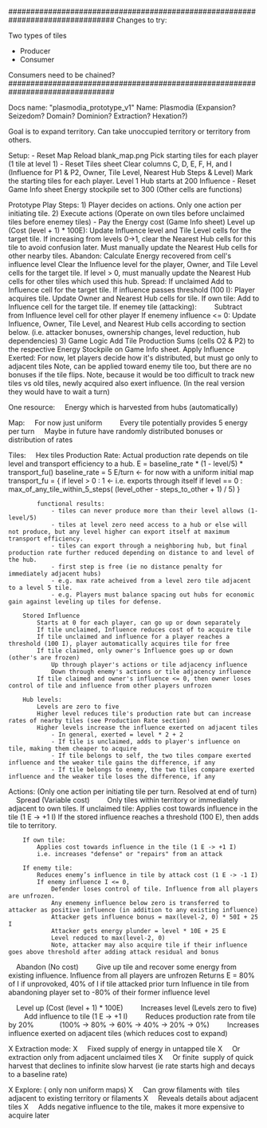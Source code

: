 ################################################################################
Changes to try:

Two types of tiles
- Producer
- Consumer

Consumers need to be chained?
################################################################################

Docs name: "plasmodia_prototype_v1"
Name: Plasmodia (Expansion? Seizedom? Domain? Dominion? Extraction? Hexation?)

Goal is to expand territory. Can take unoccupied territory or territory from others.

Setup:
    - Reset Map
        Reload blank_map.png
        Pick starting tiles for each player (1 tile at level 1)
    - Reset Tiles sheet
        Clear columns C, D, E, F, H, and I (Influence for P1 & P2, Owner, Tile Level, Nearest Hub Steps & Level)
        Mark the starting tiles for each player. Level 1 Hub starts at 200 Influence
    - Reset Game Info sheet
        Energy stockpile set to 300
        (Other cells are functions)

Prototype Play Steps:
    1) Player decides on actions. Only one action per initiating tile.
    2) Execute actions (Operate on own tiles before unclaimed tiles before enemey tiles)
        - Pay the Energy cost (Game Info sheet)
        Level up (Cost (level + 1) * 100E):
            Update Influence level and Tile Level cells for the target tile.
            If increasing from levels 0->1, clear the Nearest Hub cells for this tile to avoid confusion later.
            Must manually update the Nearest Hub cells for other nearby tiles.
        Abandon:
            Calculate Energy recovered from cell's influence level
            Clear the Influence level for the player, Owner, and Tile Level cells for the target tile.
            If level > 0, must manually update the Nearest Hub cells for other tiles which used this hub.
        Spread:
            If unclaimed
                Add to Influence cell for the target tile.
                If influence passes threshold (100 I):
                    Player acquires tile. Update Owner and Nearest Hub cells for tile.
            If own tile:
                Add to Influence cell for the target tile.
            If enemey tile (attacking):
                Subtract from Influence level cell for other player
                If enemeny influence <= 0:
                    Update Influence, Owner, Tile Level, and Nearest Hub cells according to section below.
                    (i.e. attacker bonuses, ownership changes, level reduction, hub dependencies)
    3) Game Logic
        Add Tile Production Sums (cells O2 & P2) to the respective Energy Stockpile on Game Info sheet.
        Apply Influence Exerted:
            For now, let players decide how it's distributed, but must go only to adjacent tiles
            Note, can be applied toward enemy tile too, but there are no bonuses if the tile flips.
            Note, because it would be too difficult to track new tiles vs old tiles, newly acquired also exert influence. (In the real version they would have to wait a turn)

One resource:
    Energy which is harvested from hubs (automatically)

Map:
    For now just uniform
        Every tile potentially provides 5 energy per turn
    Maybe in future have randomly distributed bonuses or distribution of rates

Tiles:
    Hex tiles
        Production Rate:
            Actual production rate depends on tile level and transport efficiency to a hub.
            E = baseline_rate * (1 - level/5) * transport_fu()
            baseline_rate = 5 E/turn            <- for now with a uniform initial map
            transport_fu = {
                            if level > 0 : 1              <- i.e. exports through itself
                            if level == 0 : max_of_any_tile_within_5_steps( (level_other - steps_to_other + 1) / 5)
                    }

            functional results:
                - tiles can never produce more than their level allows (1-level/5)
                - tiles at level zero need access to a hub or else will not produce, but any level higher can export itself at maximum transport efficiency.
                - tiles can export through a neighboring hub, but final production rate further reduced depending on distance to and level of the hub.
                - first step is free (ie no distance penalty for immediately adjacent hubs)
                - e.g. max rate acheived from a level zero tile adjacent to a level 5 tile.
                - e.g. Players must balance spacing out hubs for economic gain against leveling up tiles for defense.

        Stored Influence
            Starts at 0 for each player, can go up or down separately
            If tile unclaimed, Influence reduces cost of to acquire tile
            If tile unclaimed and influence for a player reaches a threshold (100 I), player automatically acquires tile for free
            If tile claimed, only owner's Influence goes up or down (other's are frozen)
                Up through player's actions or tile adjacency influence
                Down through enemy's actions or tile adjacency influence
            If tile claimed and owner's influence <= 0, then owner loses control of tile and influence from other players unfrozen

        Hub levels:
            Levels are zero to five
            Higher level reduces tile's production rate but can increase rates of nearby tiles (see Production Rate section)
            Higher levels increase the influence exerted on adjacent tiles
                - In general, exerted = level * 2 + 2
                - If tile is unclaimed, adds to player's influence on tile, making them cheaper to acquire
                - If tile belongs to self, the two tiles compare exerted influence and the weaker tile gains the difference, if any
                - If tile belongs to enemy, the two tiles compare exerted influence and the weaker tile loses the difference, if any


Actions: (Only one action per initiating tile per turn. Resolved at end of turn)
    Spread (Variable cost)
        Only tiles within territory or immediately adjacent to own tiles.
        If unclaimed tile:
            Applies cost towards influence in the tile (1 E -> +1 I)
            If the stored influence reaches a threshold (100 E), then adds tile to territory.

        If own tile:
            Applies cost towards influence in the tile (1 E -> +1 I)
            i.e. increases "defense" or "repairs" from an attack

        If enemy tile:
            Reduces enemy’s influence in tile by attack cost (1 E -> -1 I)
            If enemy influence I <= 0,
                Defender loses control of tile. Influence from all players are unfrozen.
                Any enemeny influence below zero is transferred to attacker as positive influence (in addition to any existing influence)
                Attacker gets influence bonus = max(level-2, 0) * 50I + 25 I
                Attacker gets energy plunder = level * 10E + 25 E
                Level reduced to max(level-2, 0)
                Note, attacker may also acquire tile if their influence goes above threshold after adding attack residual and bonus

    Abandon (No cost)
        Give up tile and recover some energy from existing influence.
        Influence from all players are unfrozen
        Returns E = 80% of I if unprovoked, 40% of I if tile attacked prior turn
        Influence in tile from abandoning player set to -80% of their former influence level

    Level up (Cost (level + 1) * 100E)
        Increases level (Levels zero to five)
        Add influence to tile (1 E -> +1 I)
        Reduces production rate from tile by 20%
            (100% -> 80% -> 60% -> 40% -> 20% -> 0%)
        Increases influence exerted on adjacent tiles (which reduces cost to expand)

X Extraction mode:
X     Fixed supply of energy in untapped tile
X     Or extraction only from adjacent unclaimed tiles
X     Or finite  supply of quick harvest that declines to infinite slow harvest (ie rate starts high and decays to a baseline rate)

X Explore: ( only non uniform maps)
X     Can grow filaments with  tiles adjacent to existing territory or filaments
X     Reveals details about adjacent tiles
X     Adds negative influence to the tile, makes it more expensive to acquire later
